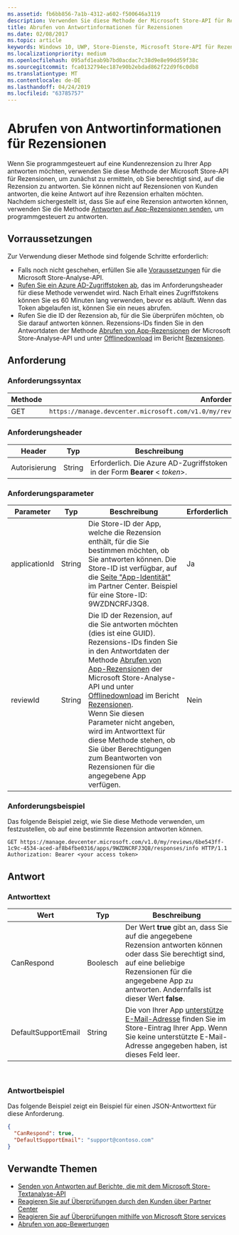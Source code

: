 ```yaml
---
ms.assetid: fb6bb856-7a1b-4312-a602-f500646a3119
description: Verwenden Sie diese Methode der Microsoft Store-API für Rezensionen, um zu bestimmen, ob Sie auf eine bestimmte Rezension für eine bestimmte App oder auf alle Rezensionen für diese App antworten können.
title: Abrufen von Antwortinformationen für Rezensionen
ms.date: 02/08/2017
ms.topic: article
keywords: Windows 10, UWP, Store-Dienste, Microsoft Store-API für Rezensionen, Antwortinformationen
ms.localizationpriority: medium
ms.openlocfilehash: 095afd1eab9b7bd0acdac7c38d9e8e99dd59f38c
ms.sourcegitcommit: fca0132794ec187e90b2ebdad862f22d9f6c0db8
ms.translationtype: MT
ms.contentlocale: de-DE
ms.lasthandoff: 04/24/2019
ms.locfileid: "63785757"
---
```

# <a name="get-response-info-for-reviews"></a>Abrufen von Antwortinformationen für Rezensionen

Wenn Sie programmgesteuert auf eine Kundenrezension zu Ihrer App antworten möchten, verwenden Sie diese Methode der Microsoft Store-API für Rezensionen, um zunächst zu ermitteln, ob Sie berechtigt sind, auf die Rezension zu antworten. Sie können nicht auf Rezensionen von Kunden antworten, die keine Antwort auf ihre Rezension erhalten möchten. Nachdem sichergestellt ist, dass Sie auf eine Rezension antworten können, verwenden Sie die Methode [Antworten auf App-Rezensionen senden](submit-responses-to-app-reviews.md), um programmgesteuert zu antworten.


## <a name="prerequisites"></a>Vorraussetzungen

Zur Verwendung dieser Methode sind folgende Schritte erforderlich:

* Falls noch nicht geschehen, erfüllen Sie alle [Voraussetzungen](respond-to-reviews-using-windows-store-services.md#prerequisites) für die Microsoft Store-Analyse-API.
* [Rufen Sie ein Azure AD-Zugriffstoken ab](respond-to-reviews-using-windows-store-services.md#obtain-an-azure-ad-access-token), das im Anforderungsheader für diese Methode verwendet wird. Nach Erhalt eines Zugriffstokens können Sie es 60 Minuten lang verwenden, bevor es abläuft. Wenn das Token abgelaufen ist, können Sie ein neues abrufen.
* Rufen Sie die ID der Rezension ab, für die Sie überprüfen möchten, ob Sie darauf antworten können. Rezensions-IDs finden Sie in den Antwortdaten der Methode [Abrufen von App-Rezensionen](get-app-reviews.md) der Microsoft Store-Analyse-API und unter [Offlinedownload](../publish/download-analytic-reports.md) im Bericht [Rezensionen](../publish/reviews-report.md).

## <a name="request"></a>Anforderung


### <a name="request-syntax"></a>Anforderungssyntax

| Methode | Anforderungs-URI                                                      |
|--------|------------------------------------------------------------------|
| GET    | ```https://manage.devcenter.microsoft.com/v1.0/my/reviews/{reviewId}/apps/{applicationId}/responses/info``` |


### <a name="request-header"></a>Anforderungsheader

| Header        | Typ   | Beschreibung                                                                 |
|---------------|--------|-----------------------------------------------------------------------------|
| Autorisierung | String | Erforderlich. Die Azure AD-Zugriffstoken in der Form **Bearer** &lt; *token*&gt;. |


### <a name="request-parameters"></a>Anforderungsparameter

| Parameter        | Typ   | Beschreibung                                     |  Erforderlich  |
|---------------|--------|--------------------------------------------------|--------------|
| applicationId | String | Die Store-ID der App, welche die Rezension enthält, für die Sie bestimmen möchten, ob Sie antworten können. Die Store-ID ist verfügbar, auf die [Seite "App-Identität"](../publish/view-app-identity-details.md) im Partner Center. Beispiel für eine Store-ID: 9WZDNCRFJ3Q8. |  Ja  |
| reviewId | String | Die ID der Rezension, auf die Sie antworten möchten (dies ist eine GUID). Rezensions-IDs finden Sie in den Antwortdaten der Methode [Abrufen von App-Rezensionen](get-app-reviews.md) der Microsoft Store-Analyse-API und unter [Offlinedownload](../publish/download-analytic-reports.md) im Bericht [Rezensionen](../publish/reviews-report.md). <br/>Wenn Sie diesen Parameter nicht angeben, wird im Antworttext für diese Methode stehen, ob Sie über Berechtigungen zum Beantworten von Rezensionen für die angegebene App verfügen. |  Nein  |


### <a name="request-example"></a>Anforderungsbeispiel

Das folgende Beispiel zeigt, wie Sie diese Methode verwenden, um festzustellen, ob auf eine bestimmte Rezension antworten können.

```syntax
GET https://manage.devcenter.microsoft.com/v1.0/my/reviews/6be543ff-1c9c-4534-aced-af8b4fbe0316/apps/9WZDNCRFJ3Q8/responses/info HTTP/1.1
Authorization: Bearer <your access token>
```

## <a name="response"></a>Antwort


### <a name="response-body"></a>Antworttext

| Wert      | Typ   | Beschreibung    |  
|------------|--------|-----------------------|
| CanRespond      | Boolesch  | Der Wert **true** gibt an, dass Sie auf die angegebene Rezension antworten können oder dass Sie berechtigt sind, auf eine beliebige Rezensionen für die angegebene App zu antworten. Andernfalls ist dieser Wert **false**.       |
| DefaultSupportEmail  | String |  Die von Ihrer App [unterstütze E-Mail-Adresse](../publish/enter-app-properties.md#support-contact-info) finden Sie im Store-Eintrag Ihrer App. Wenn Sie keine unterstützte E-Mail-Adresse angegeben haben, ist dieses Feld leer.    |

 
### <a name="response-example"></a>Antwortbeispiel

Das folgende Beispiel zeigt ein Beispiel für einen JSON-Antworttext für diese Anforderung.

```json
{
  "CanRespond": true,
  "DefaultSupportEmail": "support@contoso.com"
}
```

## <a name="related-topics"></a>Verwandte Themen

* [Senden von Antworten auf Berichte, die mit dem Microsoft Store-Textanalyse-API](submit-responses-to-app-reviews.md)
* [Reagieren Sie auf Überprüfungen durch den Kunden über Partner Center](../publish/respond-to-customer-reviews.md)
* [Reagieren Sie auf Überprüfungen mithilfe von Microsoft Store services](respond-to-reviews-using-windows-store-services.md)
* [Abrufen von app-Bewertungen](get-app-reviews.md)
